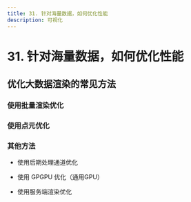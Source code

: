 ```yaml
---
title: 31. 针对海量数据，如何优化性能
description: 可视化
---
```


# 31. 针对海量数据，如何优化性能

## 优化大数据渲染的常见方法

### 使用批量渲染优化

### 使用点元优化

### 其他方法

* 使用后期处理通道优化

* 使用 GPGPU 优化（通用GPU）

* 使用服务端渲染优化

